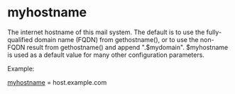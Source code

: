 # myhostname 


The internet hostname of this mail system. The default is to use
the fully-qualified domain name (FQDN) from gethostname(), or to
use the non-FQDN result from gethostname() and append ".$mydomain".
$myhostname is used as a default value for many other configuration
parameters.  


Example:



<a href="postconf.5.html#myhostname">myhostname</a> = host.example.com



